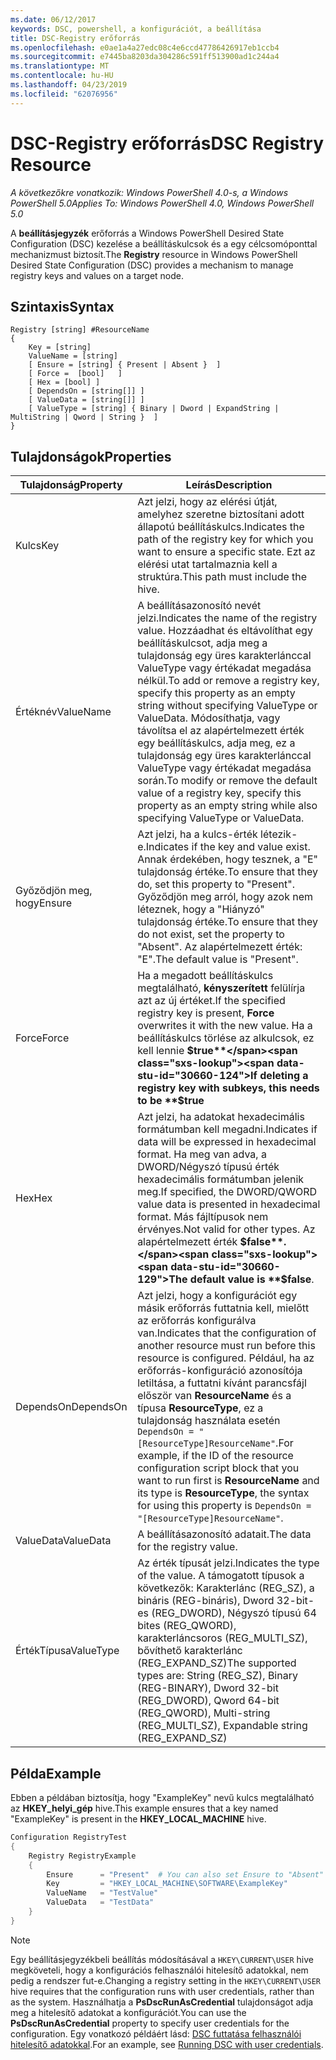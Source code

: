 ```yaml
---
ms.date: 06/12/2017
keywords: DSC, powershell, a konfigurációt, a beállítása
title: DSC-Registry erőforrás
ms.openlocfilehash: e0ae1a4a27edc08c4e6ccd47786426917eb1ccb4
ms.sourcegitcommit: e7445ba8203da304286c591ff513900ad1c244a4
ms.translationtype: MT
ms.contentlocale: hu-HU
ms.lasthandoff: 04/23/2019
ms.locfileid: "62076956"
---
```

# <a name="dsc-registry-resource"></a><span data-ttu-id="30660-103">DSC-Registry erőforrás</span><span class="sxs-lookup"><span data-stu-id="30660-103">DSC Registry Resource</span></span>

<span data-ttu-id="30660-104">_A következőkre vonatkozik: Windows PowerShell 4.0-s, a Windows PowerShell 5.0_</span><span class="sxs-lookup"><span data-stu-id="30660-104">_Applies To: Windows PowerShell 4.0, Windows PowerShell 5.0_</span></span>

<span data-ttu-id="30660-105">A **beállításjegyzék** erőforrás a Windows PowerShell Desired State Configuration (DSC) kezelése a beállításkulcsok és a egy célcsomóponttal mechanizmust biztosít.</span><span class="sxs-lookup"><span data-stu-id="30660-105">The **Registry** resource in Windows PowerShell Desired State Configuration (DSC) provides a mechanism to manage registry keys and values on a target node.</span></span>

## <a name="syntax"></a><span data-ttu-id="30660-106">Szintaxis</span><span class="sxs-lookup"><span data-stu-id="30660-106">Syntax</span></span>

```
Registry [string] #ResourceName
{
    Key = [string]
    ValueName = [string]
    [ Ensure = [string] { Present | Absent }  ]
    [ Force =  [bool]   ]
    [ Hex = [bool] ]
    [ DependsOn = [string[]] ]
    [ ValueData = [string[]] ]
    [ ValueType = [string] { Binary | Dword | ExpandString | MultiString | Qword | String }  ]
}
```

## <a name="properties"></a><span data-ttu-id="30660-107">Tulajdonságok</span><span class="sxs-lookup"><span data-stu-id="30660-107">Properties</span></span>

| <span data-ttu-id="30660-108">Tulajdonság</span><span class="sxs-lookup"><span data-stu-id="30660-108">Property</span></span> | <span data-ttu-id="30660-109">Leírás</span><span class="sxs-lookup"><span data-stu-id="30660-109">Description</span></span> |
| --- | --- |
| <span data-ttu-id="30660-110">Kulcs</span><span class="sxs-lookup"><span data-stu-id="30660-110">Key</span></span>| <span data-ttu-id="30660-111">Azt jelzi, hogy az elérési útját, amelyhez szeretne biztosítani adott állapotú beállításkulcs.</span><span class="sxs-lookup"><span data-stu-id="30660-111">Indicates the path of the registry key for which you want to ensure a specific state.</span></span> <span data-ttu-id="30660-112">Ezt az elérési utat tartalmaznia kell a struktúra.</span><span class="sxs-lookup"><span data-stu-id="30660-112">This path must include the hive.</span></span>|
| <span data-ttu-id="30660-113">Értéknév</span><span class="sxs-lookup"><span data-stu-id="30660-113">ValueName</span></span>| <span data-ttu-id="30660-114">A beállításazonosító nevét jelzi.</span><span class="sxs-lookup"><span data-stu-id="30660-114">Indicates the name of the registry value.</span></span> <span data-ttu-id="30660-115">Hozzáadhat és eltávolíthat egy beállításkulcsot, adja meg a tulajdonság egy üres karakterlánccal ValueType vagy értékadat megadása nélkül.</span><span class="sxs-lookup"><span data-stu-id="30660-115">To add or remove a registry key, specify this property as an empty string without specifying ValueType or ValueData.</span></span> <span data-ttu-id="30660-116">Módosíthatja, vagy távolítsa el az alapértelmezett érték egy beállításkulcs, adja meg, ez a tulajdonság egy üres karakterlánccal ValueType vagy értékadat megadása során.</span><span class="sxs-lookup"><span data-stu-id="30660-116">To modify or remove the default value of a registry key, specify this property as an empty string while also specifying ValueType or ValueData.</span></span>|
| <span data-ttu-id="30660-117">Győződjön meg, hogy</span><span class="sxs-lookup"><span data-stu-id="30660-117">Ensure</span></span>| <span data-ttu-id="30660-118">Azt jelzi, ha a kulcs-érték létezik-e.</span><span class="sxs-lookup"><span data-stu-id="30660-118">Indicates if the key and value exist.</span></span> <span data-ttu-id="30660-119">Annak érdekében, hogy tesznek, a "E" tulajdonság értéke.</span><span class="sxs-lookup"><span data-stu-id="30660-119">To ensure that they do, set this property to "Present".</span></span> <span data-ttu-id="30660-120">Győződjön meg arról, hogy azok nem léteznek, hogy a "Hiányzó" tulajdonság értéke.</span><span class="sxs-lookup"><span data-stu-id="30660-120">To ensure that they do not exist, set the property to "Absent".</span></span> <span data-ttu-id="30660-121">Az alapértelmezett érték: "E".</span><span class="sxs-lookup"><span data-stu-id="30660-121">The default value is "Present".</span></span>|
| <span data-ttu-id="30660-122">Force</span><span class="sxs-lookup"><span data-stu-id="30660-122">Force</span></span>| <span data-ttu-id="30660-123">Ha a megadott beállításkulcs megtalálható, **kényszerített** felülírja azt az új értéket.</span><span class="sxs-lookup"><span data-stu-id="30660-123">If the specified registry key is present, **Force** overwrites it with the new value.</span></span> <span data-ttu-id="30660-124">Ha a beállításkulcs törlése az alkulcsok, ez kell lennie **$true**</span><span class="sxs-lookup"><span data-stu-id="30660-124">If deleting a registry key with subkeys, this needs to be **$true**</span></span> |
| <span data-ttu-id="30660-125">Hex</span><span class="sxs-lookup"><span data-stu-id="30660-125">Hex</span></span>| <span data-ttu-id="30660-126">Azt jelzi, ha adatokat hexadecimális formátumban kell megadni.</span><span class="sxs-lookup"><span data-stu-id="30660-126">Indicates if data will be expressed in hexadecimal format.</span></span> <span data-ttu-id="30660-127">Ha meg van adva, a DWORD/Négyszó típusú érték hexadecimális formátumban jelenik meg.</span><span class="sxs-lookup"><span data-stu-id="30660-127">If specified, the DWORD/QWORD value data is presented in hexadecimal format.</span></span> <span data-ttu-id="30660-128">Más fájltípusok nem érvényes.</span><span class="sxs-lookup"><span data-stu-id="30660-128">Not valid for other types.</span></span> <span data-ttu-id="30660-129">Az alapértelmezett érték **$false**.</span><span class="sxs-lookup"><span data-stu-id="30660-129">The default value is **$false**.</span></span>|
| <span data-ttu-id="30660-130">DependsOn</span><span class="sxs-lookup"><span data-stu-id="30660-130">DependsOn</span></span>| <span data-ttu-id="30660-131">Azt jelzi, hogy a konfigurációt egy másik erőforrás futtatnia kell, mielőtt az erőforrás konfigurálva van.</span><span class="sxs-lookup"><span data-stu-id="30660-131">Indicates that the configuration of another resource must run before this resource is configured.</span></span> <span data-ttu-id="30660-132">Például, ha az erőforrás-konfiguráció azonosítója letiltása, a futtatni kívánt parancsfájl először van **ResourceName** és a típusa **ResourceType**, ez a tulajdonság használata esetén `DependsOn = "[ResourceType]ResourceName"`.</span><span class="sxs-lookup"><span data-stu-id="30660-132">For example, if the ID of the resource configuration script block that you want to run first is **ResourceName** and its type is **ResourceType**, the syntax for using this property is `DependsOn = "[ResourceType]ResourceName"`.</span></span>|
| <span data-ttu-id="30660-133">ValueData</span><span class="sxs-lookup"><span data-stu-id="30660-133">ValueData</span></span>| <span data-ttu-id="30660-134">A beállításazonosító adatait.</span><span class="sxs-lookup"><span data-stu-id="30660-134">The data for the registry value.</span></span>|
| <span data-ttu-id="30660-135">ÉrtékTípusa</span><span class="sxs-lookup"><span data-stu-id="30660-135">ValueType</span></span>| <span data-ttu-id="30660-136">Az érték típusát jelzi.</span><span class="sxs-lookup"><span data-stu-id="30660-136">Indicates the type of the value.</span></span> <span data-ttu-id="30660-137">A támogatott típusok a következők: Karakterlánc (REG_SZ), a bináris (REG-bináris), Dword 32-bit-es (REG_DWORD), Négyszó típusú 64 bites (REG_QWORD), karakterláncsoros (REG_MULTI_SZ), bővíthető karakterlánc (REG_EXPAND_SZ)</span><span class="sxs-lookup"><span data-stu-id="30660-137">The supported types are: String (REG_SZ), Binary (REG-BINARY), Dword 32-bit (REG_DWORD), Qword 64-bit (REG_QWORD), Multi-string (REG_MULTI_SZ), Expandable string (REG_EXPAND_SZ)</span></span> |

## <a name="example"></a><span data-ttu-id="30660-138">Példa</span><span class="sxs-lookup"><span data-stu-id="30660-138">Example</span></span>

<span data-ttu-id="30660-139">Ebben a példában biztosítja, hogy "ExampleKey" nevű kulcs megtalálható az **HKEY\_helyi\_gép** hive.</span><span class="sxs-lookup"><span data-stu-id="30660-139">This example ensures that a key named "ExampleKey" is present in the **HKEY\_LOCAL\_MACHINE** hive.</span></span>

```powershell
Configuration RegistryTest
{
    Registry RegistryExample
    {
        Ensure      = "Present"  # You can also set Ensure to "Absent"
        Key         = "HKEY_LOCAL_MACHINE\SOFTWARE\ExampleKey"
        ValueName   = "TestValue"
        ValueData   = "TestData"
    }
}
```

> [!NOTE]
> <span data-ttu-id="30660-140">Egy beállításjegyzékbeli beállítás módosításával a `HKEY\CURRENT\USER` hive megköveteli, hogy a konfigurációs felhasználói hitelesítő adatokkal, nem pedig a rendszer fut-e.</span><span class="sxs-lookup"><span data-stu-id="30660-140">Changing a registry setting in the `HKEY\CURRENT\USER` hive requires that the configuration runs with user credentials, rather than as the system.</span></span> <span data-ttu-id="30660-141">Használhatja a **PsDscRunAsCredential** tulajdonságot adja meg a hitelesítő adatokat a konfigurációt.</span><span class="sxs-lookup"><span data-stu-id="30660-141">You can use the **PsDscRunAsCredential** property to specify user credentials for the configuration.</span></span> <span data-ttu-id="30660-142">Egy vonatkozó példáért lásd: [DSC futtatása felhasználói hitelesítő adatokkal](../../../configurations/runAsUser.md).</span><span class="sxs-lookup"><span data-stu-id="30660-142">For an example, see [Running DSC with user credentials](../../../configurations/runAsUser.md).</span></span>
